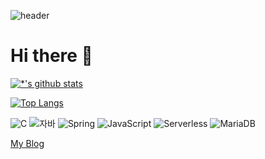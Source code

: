 ![header](https://capsule-render.vercel.app/api?type=slice&color=E1F5A9&height=300&section=header&text=Jikkaeng's%20CodingSpace&fontSize=50)

# Hi there 👋

[![*'s github stats](https://github-readme-stats.vercel.app/api?username=jikkaeng)](https://github.com/jikkaeng)

[![Top Langs](https://github-readme-stats.vercel.app/api/top-langs/?username=jikkaeng)](https://github.com/jikkaeng/github-readme-stats)

![C](https://img.shields.io/badge/-C-123456?style=flat-square&logo=C&logoColor=black)
![자바](https://img.shields.io/badge/-자바-007396?style=flat&logo=Java&logoColor=ffffff)
![Spring](https://img.shields.io/badge/-Spring-6DB33F?style=for-the-badge&logo=Spring&logoColor=white)
![JavaScript](https://img.shields.io/badge/-JavaScript-3178C6?style=flat-square&logo=TypeScript&logoColor=white)
![Serverless](https://img.shields.io/badge/-Serverless-FD5750?style=flat-square&logo=Serverless&logoColor=magenta)
![MariaDB](https://img.shields.io/badge/-MariaDB-1F305F?style=flat-square&logo=mariadb&logoColor=white)




[My Blog](https://blog.naver.com/jikkaeng)
